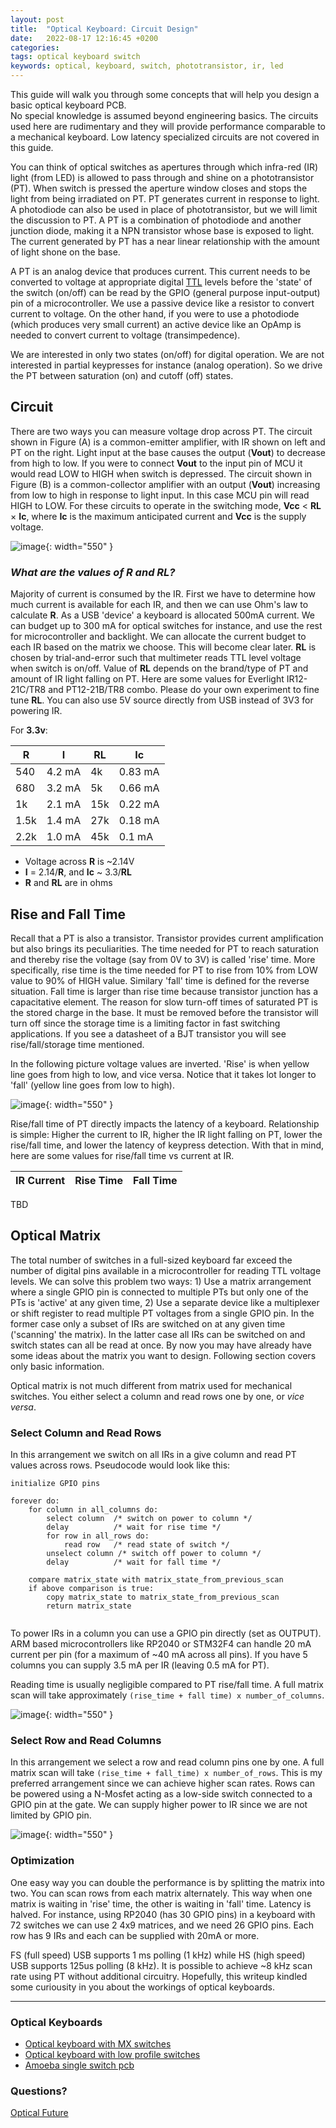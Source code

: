 ```yaml
---
layout: post
title:  "Optical Keyboard: Circuit Design"
date:   2022-08-17 12:16:45 +0200
categories:
tags: optical keyboard switch 
keywords: optical, keyboard, switch, phototransistor, ir, led
---
```


This guide will walk you through some concepts that will help you design a
basic optical keyboard PCB.  
No special knowledge is assumed beyond engineering basics.
The circuits used here are rudimentary and they will provide performance
comparable to a mechanical keyboard. Low latency specialized
circuits are not covered in this guide.

You can think of optical switches as apertures through
which infra-red (IR) light (from LED) is allowed to pass through and shine on a
phototransistor (PT). When switch is pressed the aperture window
closes and stops the light from being irradiated on PT. PT generates current
in response to light.
A photodiode can also be used in place of phototransistor, but we will limit
the discussion to PT. A PT is a combination of photodiode and another junction diode,
making it a NPN transistor whose base is exposed to light. The current
generated by PT has a near linear relationship with the amount of light shone
on the base. 

A PT is an analog device that produces current. This current needs to be
converted to voltage at appropriate digital
[TTL](https://learn.sparkfun.com/tutorials/logic-levels/all) levels before the
'state' of the switch (on/off) can be read by the GPIO (general purpose input-output) 
pin of a microcontroller. We use a passive device like a resistor to
convert current to voltage. On the other hand, if you were to use a photodiode
(which produces very small current) an active device like an OpAmp is needed to
convert current to voltage (transimpedence).

We are interested in only two states (on/off) for digital operation. We are not
interested in partial keypresses for instance (analog operation). So we drive
the PT between saturation (on) and cutoff (off) states. 

## Circuit

There are two ways you can measure voltage drop across PT. The circuit shown in
Figure (A) is a common-emitter amplifier, with IR shown on left and PT on the
right. Light input at the base causes the output (**Vout**) to decrease from high
to low. If you were to connect **Vout** to the input pin of MCU it would read LOW to
HIGH when switch is depressed. The circuit shown in Figure (B) is a
common-collector amplifier with an output (**Vout**) increasing from low to
high in response to light input. In this case MCU pin will read HIGH to LOW.
For these circuits to operate in the switching mode, **Vcc** < **RL** × **Ic**,
where **Ic** is the maximum anticipated current and **Vcc** is the supply
voltage.

![image](/assets/opic1.png){: width="550" }

### *What are the values of **R** and **RL**?*

Majority of current is consumed by the IR. First we have to determine how much current 
is available for each IR, and then we can use Ohm's law to calculate **R**. As a USB 'device' a
keyboard is allocated 500mA current. We can budget up to 300 mA for optical
switches for instance, and use the rest for microcontroller and backlight. We can allocate the current budget to each IR based on the matrix we choose. This
will become clear later.  **RL** is chosen by trial-and-error such
that multimeter reads TTL level voltage when switch is on/off.
Value of **RL** depends on the brand/type of PT and amount of IR light falling on PT. Here
are some values for Everlight IR12-21C/TR8 and PT12-21B/TR8 combo. Please do your own
experiment to fine tune **RL**. You can also use 5V source directly from USB
instead of 3V3 for powering IR. 

For **3.3v**:

|  **R**  |  **I**  |  **RL** |  **Ic** |
| --- | --- | --- | --- |
| 540 | 4.2 mA | 4k | 0.83 mA |
| 680 | 3.2 mA | 5k | 0.66 mA |
| 1k | 2.1 mA | 15k | 0.22 mA |
| 1.5k | 1.4 mA | 27k | 0.18 mA |
| 2.2k | 1.0 mA | 45k | 0.1 mA |

* Voltage across **R** is ~2.14V
* **I** = 2.14/**R**, and **Ic** ~ 3.3/**RL**
* **R** and **RL** are in ohms

## Rise and Fall Time

Recall that a PT is also a transistor. Transistor provides current
amplification but also brings its peculiarities. The time needed for PT to
reach saturation and thereby rise the voltage (say from 0V to 3V) is called
'rise' time. More specifically, rise time is the time needed for PT to rise from 10% from LOW
value to 90% of HIGH value. Similary 'fall' time is defined for the reverse
situation. Fall time is larger than rise time because transistor junction has a
capacitative element. The reason for slow turn-off times of saturated PT is
the stored charge in the base. It must be removed before the transistor will
turn off since the storage time is a limiting factor in fast switching applications.
If you see a datasheet of a BJT transistor you will see rise/fall/storage time
mentioned.

In the following picture voltage values are inverted. 'Rise' is when yellow line goes
from high to low, and vice versa. Notice that it takes lot longer to 'fall'
(yellow line goes from low to high).

![image](/assets/opic5.png){: width="550" }

Rise/fall time of PT directly impacts the latency of a keyboard. Relationship
is simple: Higher the current to IR, higher the IR light falling on PT, lower the rise/fall time, and
lower the latency of keypress detection. With that in mind, here are some values for
rise/fall time vs current at IR. 


|  **IR Current**  |  **Rise Time**  |  **Fall Time** |
| --- | --- | --- |

TBD

## Optical Matrix

The total number of switches in a full-sized keyboard far exceed the number of
digital pins available in a microcontroller for reading TTL voltage levels. 
We can solve this problem two ways: 1) Use a matrix arrangement where a
single GPIO pin is connected to multiple PTs but only one of the PTs is 'active'
at any given time, 2) Use a separate device like a multiplexer or shift
register to read multiple PT voltages from a single GPIO pin. In the former
case only a subset of IRs are switched on at any given time ('scanning' the
matrix). In the latter case all IRs can be switched on and switch states can
all be read at once. By now you may have already have some ideas about the
matrix you want to design. Following section covers only basic information.

Optical matrix is not much different from matrix used for mechanical switches.
You either select a column and read rows one by one, or *vice versa*.

### Select Column and Read Rows

In this arrangement we switch on all IRs in a give column and read PT values
across rows. Pseudocode would look like this:

```
initialize GPIO pins

forever do:
    for column in all_columns do:
        select column  /* switch on power to column */
        delay          /* wait for rise time */
        for row in all_rows do:
            read row   /* read state of switch */
        unselect column /* switch off power to column */
        delay          /* wait for fall time */

    compare matrix_state with matrix_state_from_previous_scan
    if above comparison is true: 
        copy matrix_state to matrix_state_from_previous_scan
        return matrix_state
        
```

To power IRs in a column you can use a GPIO pin directly (set as OUTPUT).
ARM based microcontrollers like RP2040 or STM32F4 can handle 20 mA current per
pin (for a maximum of ~40 mA across all pins). If you have 5 columns you can
supply 3.5 mA per IR (leaving 0.5 mA for PT).

Reading time is usually negligible compared to PT rise/fall time. A full matrix scan will take
approximately `(rise_time + fall time) x number_of_columns`. 

![image](/assets/opic4.png){: width="550" }

### Select Row and Read Columns

In this arrangement we select a row and read column pins one by one.
A full matrix scan will take `(rise_time + fall_time) x number_of_rows`.
This is my preferred arrangement since we can achieve higher scan rates.
Rows can be powered using a N-Mosfet acting as a low-side switch connected to a
GPIO pin at the gate. We can supply higher power to IR since we are not limited
by GPIO pin.

![image](/assets/opic3.png){: width="550" }


### Optimization

One easy way you can double the performance is by splitting the matrix into
two. You can scan rows from each matrix alternately. This way when one matrix
is waiting in 'rise' time, the other is waiting in 'fall' time. Latency is halved. 
For instance, using RP2040 (has 30 GPIO pins) in a keyboard with 72 switches we can
use 2 4x9 matrices, and we need 26 GPIO pins. Each row has 9 IRs and each can be
supplied with 20mA or more.

FS (full speed) USB supports 1 ms polling (1 kHz) while HS (high speed) USB
supports 125us polling (8 kHz). It is possible to achieve ~8 kHz scan rate
using PT without additional circuitry. Hopefully, this writeup kindled
some curiousity in you about the workings of optical keyboards.


***


### Optical Keyboards


- [Optical keyboard with MX switches](https://github.com/girishji/optical-keyboard-mx)
- [Optical keyboard with low profile switches](https://github.com/girishji/keychron-optical-keyboard)
- [Amoeba single switch pcb](https://github.com/girishji/optical-amoeba)


### Questions?

[Optical Future](https://discord.gg/FafPTRDC)


